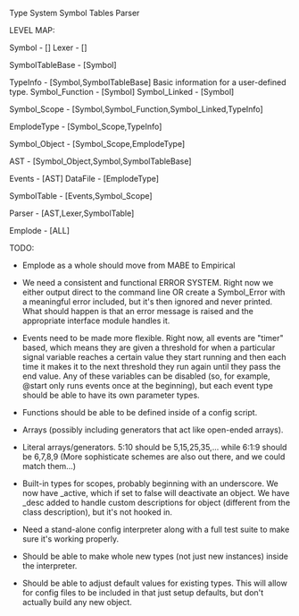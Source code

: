 Type System
Symbol Tables
Parser

LEVEL MAP:

Symbol            - []
Lexer             - []

SymbolTableBase   - [Symbol]

TypeInfo          - [Symbol,SymbolTableBase] Basic information for a user-defined type.
Symbol_Function   - [Symbol]
Symbol_Linked     - [Symbol]

Symbol_Scope      - [Symbol,Symbol_Function,Symbol_Linked,TypeInfo]

EmplodeType       - [Symbol_Scope,TypeInfo]

Symbol_Object     - [Symbol_Scope,EmplodeType]

AST               - [Symbol_Object,Symbol,SymbolTableBase]

Events            - [AST]
DataFile          - [EmplodeType]

SymbolTable       - [Events,Symbol_Scope]

Parser            - [AST,Lexer,SymbolTable]

Emplode           - [ALL]


TODO:

* Emplode as a whole should move from MABE to Empirical

* We need a consistent and functional ERROR SYSTEM.
Right now we either output direct to the command line OR create a Symbol_Error
with a meaningful error included, but it's then ignored and never printed.
What should happen is that an error message is raised and the appropriate interface
module handles it.

* Events need to be made more flexible.
Right now, all events are "timer" based, which means they are given a threshold for
when a particular signal variable reaches a certain value they start running and then
each time it makes it to the next threshold they run again until they pass the end
value.  Any of these variables can be disabled (so, for example, @start only runs
events once at the beginning), but each event type should be able to have its own
parameter types.

* Functions should be able to be defined inside of a config script.

* Arrays (possibly including generators that act like open-ended arrays).

* Literal arrays/generators.
5:10 should be 5,15,25,35,... while 6:1:9 should be 6,7,8,9
(More sophisticate schemes are also out there, and we could match them...)

* Built-in types for scopes, probably beginning with an underscore.
We now have _active, which if set to false will deactivate an object.  We have _desc 
added to handle custom descriptions for object (different from the class description),
but it's not hooked in.

* Need a stand-alone config interpreter along with a full test suite to make sure it's
working properly.

* Should be able to make whole new types (not just new instances) inside the interpreter.

* Should be able to adjust default values for existing types.  This will allow for config
files to be included in that just setup defaults, but don't actually build any new object.
